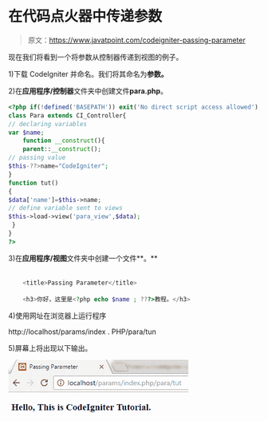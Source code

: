 # 在代码点火器中传递参数

> 原文：<https://www.javatpoint.com/codeigniter-passing-parameter>

现在我们将看到一个将参数从控制器传递到视图的例子。

1)下载 CodeIgniter 并命名。我们将其命名为**参数。**

2)在**应用程序/控制器**文件夹中创建文件**para.php**。

```php
<?php if(!defined('BASEPATH')) exit('No direct script access allowed'); 
class Para extends CI_Controller{
// declaring variables
var $name;
	function __construct(){
	parent::__construct();
// passing value
$this-??>name="CodeIgniter";
}
function tut()
{
$data['name']=$this->name; 
// define variable sent to views
$this->load->view('para_view',$data);
 }
}
?>

```

3)在**应用程序/视图**文件夹中创建一个文件**。**

```php

	<title>Passing Parameter</title>

	<h3>你好，这里是<?php echo $name ; ???>教程。</h3>

```

4)使用网址在浏览器上运行程序

http://localhost/params/index . PHP/para/tun

5)屏幕上将出现以下输出。

![Codeigniter Passing parameters in codeigniter 1](img/daefbd3f064f1a04334a4b9e116469da.png)